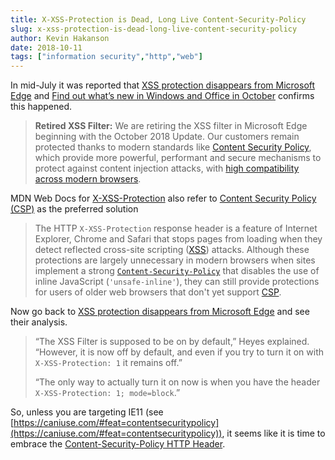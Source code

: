 ```yaml
---
title: X-XSS-Protection is Dead, Long Live Content-Security-Policy
slug: x-xss-protection-is-dead-long-live-content-security-policy
author: Kevin Hakanson
date: 2018-10-11
tags: ["information security","http","web"]
---
```

In mid-July it was reported that [XSS protection disappears from Microsoft Edge](https://portswigger.net/daily-swig/xss-protection-disappears-from-microsoft-edge) and [Find out what’s new in Windows and Office in October](https://blogs.windows.com/windowsexperience/2018/10/02/find-out-whats-new-in-windows-and-office-in-october/) confirms this happened.

> **Retired XSS Filter:** We are retiring the XSS filter in Microsoft Edge beginning with the October 2018 Update. Our customers remain protected thanks to modern standards like [Content Security Policy](https://na01.safelinks.protection.outlook.com/?url=https%3A%2F%2Fdeveloper.mozilla.org%2Fen-US%2Fdocs%2FWeb%2FHTTP%2FCSP&data=02%7C01%7C%7C1637778c952e44c3f3d908d623f92679%7C72f988bf86f141af91ab2d7cd011db47%7C1%7C0%7C636735950338487722&sdata=0kd8LS0AikL0iBKIXI0ZEhUhsrdHVeP3ye4k%2FWlJtpA%3D&reserved=0), which provide more powerful, performant and secure mechanisms to protect against content injection attacks, with [high compatibility across modern browsers](https://na01.safelinks.protection.outlook.com/?url=https%3A%2F%2Fcaniuse.com%2F%23search%3Dcontent%2520security%2520policy&data=02%7C01%7C%7C1637778c952e44c3f3d908d623f92679%7C72f988bf86f141af91ab2d7cd011db47%7C1%7C0%7C636735950338487722&sdata=Kev9PTWrQ%2BRxjEgggBqCNJrQjdNnRqXxWHf8vpz29vI%3D&reserved=0).

MDN Web Docs for [X-XSS-Protection](https://developer.mozilla.org/en-US/docs/Web/HTTP/Headers/X-XSS-Protection) also refer to [Content Security Policy (CSP)](https://developer.mozilla.org/en-US/docs/Web/HTTP/CSP) as the preferred solution

> The HTTP `X-XSS-Protection` response header is a feature of Internet Explorer, Chrome and Safari that stops pages from loading when they detect reflected cross-site scripting ([XSS](https://developer.mozilla.org/en-US/docs/Glossary/XSS)) attacks. Although these protections are largely unnecessary in modern browsers when sites implement a strong [`Content-Security-Policy`](https://developer.mozilla.org/en-US/docs/Web/HTTP/Headers/Content-Security-Policy) that disables the use of inline JavaScript (`'unsafe-inline'`), they can still provide protections for users of older web browsers that don't yet support [CSP](https://developer.mozilla.org/en-US/docs/Glossary/CSP).

Now go back to [XSS protection disappears from Microsoft Edge](https://portswigger.net/daily-swig/xss-protection-disappears-from-microsoft-edge) and see their analysis.

> “The XSS Filter is supposed to be on by default,” Heyes explained. “However, it is now off by default, and even if you try to turn it on with `X-XSS-Protection: 1` it remains off.”
>
> “The only way to actually turn it on now is when you have the header `X-XSS-Protection: 1; mode=block`.”

So, unless you are targeting IE11 (see [https://caniuse.com/#feat=contentsecuritypolicy](https://caniuse.com/#feat=contentsecuritypolicy)), it seems like it is time to embrace the [Content-Security-Policy HTTP Header](https://thehub.thomsonreuters.com/docs/DOC-2501378).